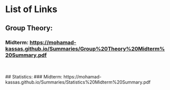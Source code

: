 # List of Links
## Group Theory:
### Midterm: https://mohamad-kassas.github.io/Summaries/Group%20Theory%20Midterm%20Summary.pdf
<br>
<br>
## Statistics:
### Midterm: https://mohamad-kassas.github.io/Summaries/Statistics%20Midterm%20Summary.pdf
